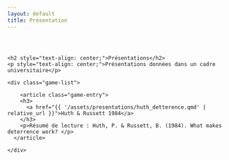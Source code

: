 ```yaml
---
layout: default
title: Présentation
---
```

<div class="page-content">

  <div style="max-width: 700px; margin: 0 auto; padding: 2em 0;">

  <!-- Conteneur pour centrer le contenu avec une largeur maximale -->

    <h2 style="text-align: center;">Présentations</h2>
    <p style="text-align: center;">Présentations données dans un cadre universitaire</p>
    
    <div class="game-list">

        <article class="game-entry">
        <h3>
          <a href="{{ '/assets/presentations/huth_detterence.qmd' | relative_url }}">Huth & Russett 1984</a>
        </h3>
        <p>Résumé de lecture : Huth, P. & Russett, B. (1984). What makes deterrence work? </p>
      </article>
  
    </div>
  </div>
</div>

